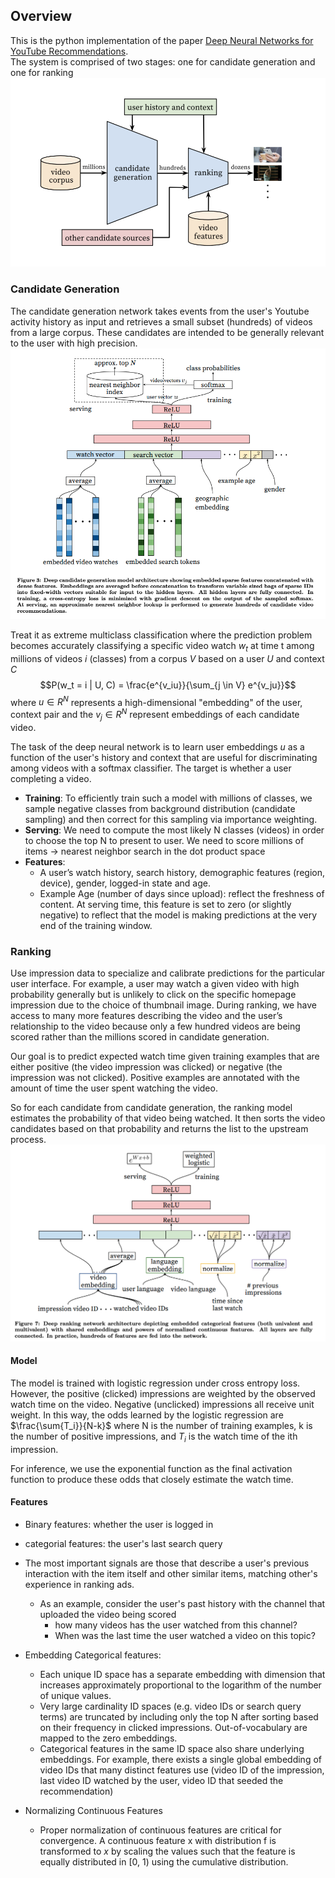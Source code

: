 ## Overview
This is the python implementation of the paper [Deep Neural Networks for YouTube Recommendations](https://static.googleusercontent.com/media/research.google.com/ja//pubs/archive/45530.pdf).    
The system is comprised of two stages: one for candidate generation and one for ranking
![System architecture](assets/two-stage-system.png)

### Candidate Generation 
The candidate generation network takes events from the user's Youtube activity history as input and retrieves a small subset (hundreds) of videos from a large corpus. These candidates are intended to be generally relevant to the user with high precision. 
![Candidate Generation Architecture](assets/candidate-generation-architecture.png)


Treat it as extreme multiclass classification where the prediction problem becomes accurately classifying a specific video watch $w_t$ at time t among millions of videos $i$ (classes) from a corpus $V$ based on a user $U$ and context $C$ 
$$P(w_t = i | U, C) = \frac{e^{v_iu}}{\sum_{j \in V} e^{v_ju}}$$
where $u \in R^{N}$ represents a high-dimensional "embedding" of the user, context pair and the $v_j \in R^{N}$ represent embeddings of each candidate video. 

The task of the deep neural network is to learn user embeddings $u$ as a function of the user's history and context that are useful for discriminating among videos with a softmax classifier. The target is whether a user completing a video. 

- **Training**: To efficiently train such a model with millions of classes, we sample negative classes from background distribution (candidate sampling) and then correct for this sampling via importance weighting.
- **Serving**: We need to compute the most likely N classes (videos) in order to choose the top N to present to user. We need to score millions of items -> nearest neighbor search in the dot product space
- **Features**:  
    - A user’s watch history, search history, demographic features (region, device), gender, logged-in state and age.
    - Example Age (number of days since upload): reflect the freshness of content. At serving time, this feature is set to zero (or slightly negative) to reflect that the model is making predictions at the very end of the training window.  


### Ranking
Use impression data to specialize and calibrate predictions for the particular user interface. For example, a user may watch a given video with high probability generally but is unlikely to click on the specific homepage impression due to the choice of thumbnail image.  During ranking, we have access to many more features describing the video and the user’s relationship to the video because only a few hundred videos are
being scored rather than the millions scored in candidate generation. 

Our goal is to predict expected watch time given training examples that are either positive (the video impression was clicked) or negative (the impression was not clicked). Positive examples are annotated with the amount of time the user spent watching the video. 

So for each candidate from candidate generation, the ranking model estimates the probability of that video being watched. It then sorts the video candidates based on that probability and returns the list to the upstream process. 
![Ranking Architecture](assets/ranking-architecture.png)

#### Model
The model is trained with logistic regression under cross entropy loss. However, the positive (clicked) impressions are weighted by the observed watch time on the video. Negative (unclicked) impressions all receive unit weight. In this way, the odds learned by the logistic regression are $\frac{\sum{T_i}}{N-k}$ where N is the number of training examples, k is the number of positive impressions, and $T_i$ is the watch time of the ith impression. 

For inference, we use the exponential function as the final activation function to produce these odds that closely estimate the watch time.

#### Features
- Binary features: whether the user is logged in
- categorial features: the user's last search query
- The most important signals are those that describe a user's previous interaction with the item itself and other similar items, matching other's experience in ranking ads. 
    
    - As an example, consider the user's past history with the channel that uploaded the video being scored 
        - how many videos has the user watched from this channel?
        - When was the last time the user watched a video on this topic? 
- Embedding Categorical features: 
    - Each unique ID space has a separate embedding with dimension that increases approximately proportional to the logarithm of the number of unique values. 
    - Very large cardinality ID spaces (e.g. video IDs or search query terms) are truncated by including only the top N after sorting based on their frequency in clicked impressions. Out-of-vocabulary are mapped to the zero embeddings. 
    - Categorical features in the same ID space also share underlying embeddings. For example, there exists a single global embedding of video IDs that many distinct features use (video ID of the impression, last video ID watched by the user, video ID that seeded the recommendation)
- Normalizing Continuous Features 
    - Proper normalization of continuous features are critical for convergence. A continuous feature x with distribution f is transformed to $x$ by scaling the values such that the feature is equally distributed in [0, 1) using the cumulative distribution. 